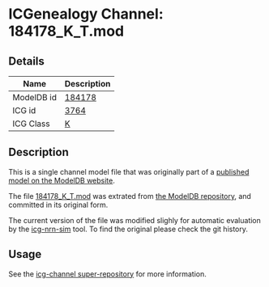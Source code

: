 # ICGenealogy Channel: 184178\_K\_T.mod

## Details

Name | Description
---- | -----------
ModelDB id | [184178](http://senselab.med.yale.edu/ModelDB/ShowModel.cshtml?model=184178)
ICG id | [3764](http://icg.neurotheory.ox.ac.uk/channels/1/3764)
ICG Class | [K](http://icg.neurotheory.ox.ac.uk/channels/1)

## Description

This is a single channel model file that was originally part of a [published model on the ModelDB website](http://senselab.med.yale.edu/mModelDB/ShowModel.cshtml?model=184178).


The file [184178\_K\_T.mod](184178_K_T.mod) was extrated from [the ModelDB repository](http://senselab.med.yale.edu/ModelDB/ShowModel.cshtml?model=184178), and committed in its original form.

The current version of the file was modified slighly for automatic evaluation by the [icg-nrn-sim](https://github.com/icgenealogy/icg-nrn-sim) tool. To find the original please check the git history.


## Usage

See the [icg-channel super-repository](https://github.com/icgenealogy/icg-channels) for more information.